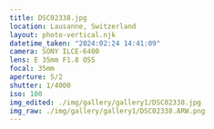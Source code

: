 ```yaml
---
title: DSC02338.jpg
location: Lausanne, Switzerland
layout: photo-vertical.njk
datetime_taken: "2024:02:24 14:41:09"
camera: SONY ILCE-6400
lens: E 35mm F1.8 OSS
focal: 35mm
aperture: 5/2
shutter: 1/4000
iso: 100
img_edited: ./img/gallery/gallery1/DSC02338.jpg
img_raw: ./img/gallery/gallery1/DSC02338.ARW.png
---
```

